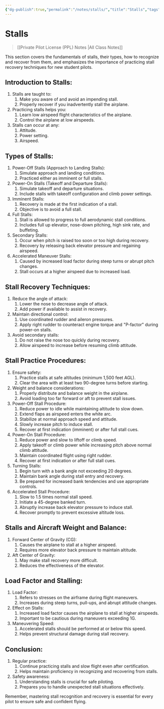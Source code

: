 ```yaml
---
{"dg-publish":true,"permalink":"/notes/stalls/","title":"Stalls","tags":["aviation","classnotes"]}
---
```



# Stalls
> [[Private Pilot License (PPL) Notes \|All Class Notes]]


This section covers the fundamentals of stalls, their types, how to recognize and recover from them, and emphasizes the importance of practicing stall recovery techniques for new student pilots.

## Introduction to Stalls:

1. Stalls are taught to:
    1. Make you aware of and avoid an impending stall.
    2. Properly recover if you inadvertently stall the airplane.
2. Practicing stalls helps you:
    1. Learn low airspeed flight characteristics of the airplane.
    2. Control the airplane at low airspeeds.
3. Stalls can occur at any:
    1. Attitude.
    2. Power setting.
    3. Airspeed.

## Types of Stalls:

1. Power-Off Stalls (Approach to Landing Stalls):
    1. Simulate approach and landing conditions.
    2. Practiced either as imminent or full stalls.
2. Power-On Stalls (Takeoff and Departure Stalls):
    1. Simulate takeoff and departure situations.
    2. Include stalls with takeoff configuration and climb power settings.
3. Imminent Stalls:
    1. Recovery is made at the first indication of a stall.
    2. Objective is to avoid a full stall.
4. Full Stalls:
    1. Stall is allowed to progress to full aerodynamic stall conditions.
    2. Includes full up elevator, nose-down pitching, high sink rate, and buffeting.
5. Secondary Stalls:
    1. Occur when pitch is raised too soon or too high during recovery.
    2. Recovery by releasing back elevator pressure and regaining airspeed.
6. Accelerated Maneuver Stalls:
    1. Caused by increased load factor during steep turns or abrupt pitch changes.
    2. Stall occurs at a higher airspeed due to increased load.

## Stall Recovery Techniques:

1. Reduce the angle of attack:
    1. Lower the nose to decrease angle of attack.
    2. Add power if available to assist in recovery.
2. Maintain directional control:
    1. Use coordinated rudder and aileron pressures.
    2. Apply right rudder to counteract engine torque and "P-factor" during power-on stalls.
3. Avoid secondary stalls:
    1. Do not raise the nose too quickly during recovery.
    2. Allow airspeed to increase before resuming climb attitude.

## Stall Practice Procedures:

1. Ensure safety:
    1. Practice stalls at safe altitudes (minimum 1,500 feet AGL).
    2. Clear the area with at least two 90-degree turns before starting.
2. Weight and balance considerations:
    1. Properly distribute and balance weight in the airplane.
    2. Avoid loading too far forward or aft to prevent stall issues.
3. Power-Off Stall Procedure:
    1. Reduce power to idle while maintaining altitude to slow down.
    2. Extend flaps as airspeed enters the white arc.
    3. Stabilize at normal approach speed and attitude.
    4. Slowly increase pitch to induce stall.
    5. Recover at first indication (imminent) or after full stall cues.
4. Power-On Stall Procedure:
    1. Reduce power and slow to liftoff or climb speed.
    2. Apply takeoff or climb power while increasing pitch above normal climb attitude.
    3. Maintain coordinated flight using right rudder.
    4. Recover at first indication or after full stall cues.
5. Turning Stalls:
    1. Begin turn with a bank angle not exceeding 20 degrees.
    2. Maintain bank angle during stall entry and recovery.
    3. Be prepared for increased bank tendencies and use appropriate controls.
6. Accelerated Stall Procedure:
    1. Slow to 1.5 times normal stall speed.
    2. Initiate a 45-degree banked turn.
    3. Abruptly increase back elevator pressure to induce stall.
    4. Recover promptly to prevent excessive altitude loss.

## Stalls and Aircraft Weight and Balance:

1. Forward Center of Gravity (CG):
    1. Causes the airplane to stall at a higher airspeed.
    2. Requires more elevator back pressure to maintain altitude.
2. Aft Center of Gravity:
    1. May make stall recovery more difficult.
    2. Reduces the effectiveness of the elevator.

## Load Factor and Stalling:

1. Load Factor:
    1. Refers to stresses on the airframe during flight maneuvers.
    2. Increases during steep turns, pull-ups, and abrupt attitude changes.
2. Effect on Stalls:
    1. Increased load factor causes the airplane to stall at higher airspeeds.
    2. Important to be cautious during maneuvers exceeding 1G.
3. Maneuvering Speed:
    1. Accelerated stalls should be performed at or below this speed.
    2. Helps prevent structural damage during stall recovery.

## Conclusion:

1. Regular practice:
    1. Continue practicing stalls and slow flight even after certification.
    2. Helps maintain proficiency in recognizing and recovering from stalls.
2. Safety awareness:
    1. Understanding stalls is crucial for safe piloting.
    2. Prepares you to handle unexpected stall situations effectively.

Remember, mastering stall recognition and recovery is essential for every pilot to ensure safe and confident flying.